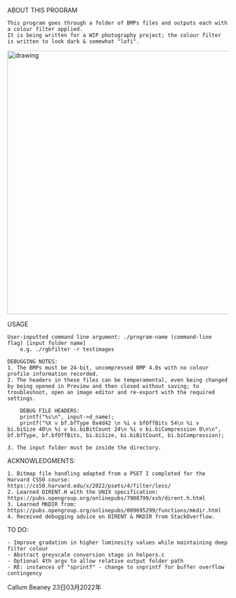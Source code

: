 ABOUT THIS PROGRAM

    This program goes through a folder of BMPs files and outputs each with a colour filter applied.
    It is being written for a WIP photography project; the colour filter is written to look dark & somewhat "lofi".

<img src="https://callumbeaney.github.io/Website/resources/rgb.gif" alt="drawing" width="600"/>

USAGE

    User-inputted command line argument: ./program-name (command-line flag) [input folder name]
        e.g. ./rgbfilter -r testimages
    
    DEBUGGING NOTES:
    1. The BMPs must be 24-bit, uncompressed BMP 4.0s with no colour profile information recorded.
    2. The headers in these files can be temperamental, even being changed by being opened in Preview and then closed without saving; to troubleshoot, open an image editor and re-export with the required settings. 
    
        DEBUG FILE HEADERS:
        printf("%s\n", input->d_name);
        printf("%X v bf.bfType 0x4d42 \n %i v bfOffBits 54\n %i v bi.biSize 40\n %i v bi.biBitCount 24\n %i v bi.biCompression 0\n\n", bf.bfType, bf.bfOffBits, bi.biSize, bi.biBitCount, bi.biCompression);

    3. The input folder must be inside the directory.


ACKNOWLEDGMENTS:

    1. Bitmap file handling adapted from a PSET I completed for the Harvard CS50 course: https://cs50.harvard.edu/x/2022/psets/4/filter/less/
    2. Learned DIRENT.H with the UNIX specification: https://pubs.opengroup.org/onlinepubs/7908799/xsh/dirent.h.html
    3. Learned MKDIR from: https://pubs.opengroup.org/onlinepubs/009695299/functions/mkdir.html
    4. Received debugging advice on DIRENT & MKDIR from StackOverflow.

TO DO:

    - Improve gradation in higher luminosity values while maintaining deep filter colour
    - Abstract greyscale conversion stage in helpers.c 
    - Optional 4th argv to allow relative output folder path
    - RE: instances of "sprintf" - change to snprintf for buffer overflow contingency


Callum Beaney
23日03月2022年
